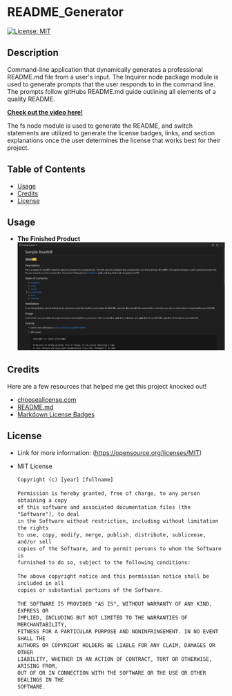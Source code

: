 # README_Generator
[![License: MIT](https://img.shields.io/badge/License-MIT-yellow.svg)](https://opensource.org/licenses/MIT)

## Description
Command-line application that dynamically generates a professional README.md file from a user's input. The Inquirer node package module is used to generate prompts that the user responds to in the command line. The prompts follow gitHubs README.md guide outlining all elements of a quality README.

**[Check out the video here!](https://drive.google.com/file/d/1i6kpVcWCndl1QFa8j1u-M8yVi3oyn36U/view)**

The fs node module is used to generate the README, and switch statements are utilized to generate the license badges, links, and section explanations once the user determines the license that works best for their project.

## Table of Contents
* [Usage](#usage)
* [Credits](#credits)
* [License](#license)

## Usage
* **The Finished Product**  
![README Generator](assets/images/readme.png)

## Credits
Here are a few resources that helped me get this project knocked out!
* [choosealicense.com](https://choosealicense.com/)
* [README.md](https://github.com/microsoft/vscode/blob/main/README.md)
* [Markdown License Badges](https://gist.github.com/lukas-h/2a5d00690736b4c3a7ba)

## License
* Link for more information: (https://opensource.org/licenses/MIT)
* MIT License

      Copyright (c) [year] [fullname]
      
      Permission is hereby granted, free of charge, to any person obtaining a copy
      of this software and associated documentation files (the "Software"), to deal
      in the Software without restriction, including without limitation the rights
      to use, copy, modify, merge, publish, distribute, sublicense, and/or sell
      copies of the Software, and to permit persons to whom the Software is
      furnished to do so, subject to the following conditions:
      
      The above copyright notice and this permission notice shall be included in all
      copies or substantial portions of the Software.
      
      THE SOFTWARE IS PROVIDED "AS IS", WITHOUT WARRANTY OF ANY KIND, EXPRESS OR
      IMPLIED, INCLUDING BUT NOT LIMITED TO THE WARRANTIES OF MERCHANTABILITY,
      FITNESS FOR A PARTICULAR PURPOSE AND NONINFRINGEMENT. IN NO EVENT SHALL THE
      AUTHORS OR COPYRIGHT HOLDERS BE LIABLE FOR ANY CLAIM, DAMAGES OR OTHER
      LIABILITY, WHETHER IN AN ACTION OF CONTRACT, TORT OR OTHERWISE, ARISING FROM,
      OUT OF OR IN CONNECTION WITH THE SOFTWARE OR THE USE OR OTHER DEALINGS IN THE
      SOFTWARE.
